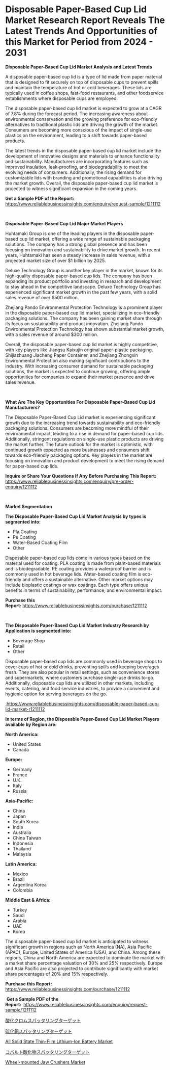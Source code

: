 <p><h1>Disposable Paper-Based Cup Lid Market Research Report Reveals The Latest Trends And Opportunities of this Market for Period from 2024 - 2031</h1></p><p><strong>Disposable Paper-Based Cup Lid Market Analysis and Latest Trends</strong></p>
<p><p>A disposable paper-based cup lid is a type of lid made from paper material that is designed to fit securely on top of disposable cups to prevent spills and maintain the temperature of hot or cold beverages. These lids are typically used in coffee shops, fast-food restaurants, and other foodservice establishments where disposable cups are employed.</p><p>The disposable paper-based cup lid market is expected to grow at a CAGR of 7.8% during the forecast period. The increasing awareness about environmental conservation and the growing preference for eco-friendly alternatives to traditional plastic lids are driving the growth of the market. Consumers are becoming more conscious of the impact of single-use plastics on the environment, leading to a shift towards paper-based products.</p><p>The latest trends in the disposable paper-based cup lid market include the development of innovative designs and materials to enhance functionality and sustainability. Manufacturers are incorporating features such as improved insulation, leak-proofing, and biodegradability to meet the evolving needs of consumers. Additionally, the rising demand for customizable lids with branding and promotional capabilities is also driving the market growth. Overall, the disposable paper-based cup lid market is projected to witness significant expansion in the coming years.</p></p>
<p><strong>Get a Sample PDF of the Report:&nbsp;</strong> <a href="https://www.reliablebusinessinsights.com/enquiry/request-sample/1211112">https://www.reliablebusinessinsights.com/enquiry/request-sample/1211112</a></p>
<p>&nbsp;</p>
<p><strong>Disposable Paper-Based Cup Lid Major Market Players</strong></p>
<p><p>Huhtamaki Group is one of the leading players in the disposable paper-based cup lid market, offering a wide range of sustainable packaging solutions. The company has a strong global presence and has been focusing on innovation and sustainability to drive market growth. In recent years, Huhtamaki has seen a steady increase in sales revenue, with a projected market size of over $1 billion by 2025.</p><p>Deluxe Technology Group is another key player in the market, known for its high-quality disposable paper-based cup lids. The company has been expanding its product portfolio and investing in research and development to stay ahead in the competitive landscape. Deluxe Technology Group has experienced significant market growth in the past few years, with a solid sales revenue of over $500 million.</p><p>Zhejiang Pando Environmental Protection Technology is a prominent player in the disposable paper-based cup lid market, specializing in eco-friendly packaging solutions. The company has been gaining market share through its focus on sustainability and product innovation. Zhejiang Pando Environmental Protection Technology has shown substantial market growth, with a sales revenue of around $300 million.</p><p>Overall, the disposable paper-based cup lid market is highly competitive, with key players like Jiangsu Kaixujin original paper-plastic packaging, Shijiazhuang Jiacheng Paper Container, and Zhejiang Zhongxin Environmental Protection also making significant contributions to the industry. With increasing consumer demand for sustainable packaging solutions, the market is expected to continue growing, offering ample opportunities for companies to expand their market presence and drive sales revenue.</p></p>
<p>&nbsp;</p>
<p><strong>What Are The Key Opportunities For Disposable Paper-Based Cup Lid Manufacturers?</strong></p>
<p><p>The Disposable Paper-Based Cup Lid market is experiencing significant growth due to the increasing trend towards sustainability and eco-friendly packaging solutions. Consumers are becoming more mindful of their environmental impact, leading to a rise in demand for paper-based cup lids. Additionally, stringent regulations on single-use plastic products are driving the market further. The future outlook for the market is optimistic, with continued growth expected as more businesses and consumers shift towards eco-friendly packaging options. Key players in the market are focusing on innovation and product development to meet the rising demand for paper-based cup lids.</p></p>
<p><strong>Inquire or Share Your Questions If Any Before Purchasing This Report:</strong> <a href="https://www.reliablebusinessinsights.com/enquiry/pre-order-enquiry/1211112">https://www.reliablebusinessinsights.com/enquiry/pre-order-enquiry/1211112</a></p>
<p>&nbsp;</p>
<p><strong>Market Segmentation</strong></p>
<p><strong>The Disposable Paper-Based Cup Lid Market Analysis by types is segmented into:</strong></p>
<p><ul><li>Pla Coating</li><li>Pe Coating</li><li>Water-Based Coating Film</li><li>Other</li></ul></p>
<p><p>Disposable paper-based cup lids come in various types based on the material used for coating. PLA coating is made from plant-based materials and is biodegradable. PE coating provides a waterproof barrier and is commonly used in hot beverage lids. Water-based coating film is eco-friendly and offers a sustainable alternative. Other market options may include bioplastic coatings or wax coatings. Each type offers unique benefits in terms of sustainability, performance, and environmental impact.</p></p>
<p><strong>Purchase this Report:&nbsp;</strong><a href="https://www.reliablebusinessinsights.com/purchase/1211112">https://www.reliablebusinessinsights.com/purchase/1211112</a></p>
<p>&nbsp;</p>
<p><strong>The Disposable Paper-Based Cup Lid Market Industry Research by Application is segmented into:</strong></p>
<p><ul><li>Beverage Shop</li><li>Retail</li><li>Other</li></ul></p>
<p><p>Disposable paper-based cup lids are commonly used in beverage shops to cover cups of hot or cold drinks, preventing spills and keeping beverages fresh. They are also popular in retail settings, such as convenience stores and supermarkets, where customers purchase single-use drinks to-go. Additionally, disposable cup lids are utilized in other markets, including events, catering, and food service industries, to provide a convenient and hygienic option for serving beverages on the go.</p></p>
<p><a href="https://www.reliablebusinessinsights.com/disposable-paper-based-cup-lid-market-r1211112">&nbsp;https://www.reliablebusinessinsights.com/disposable-paper-based-cup-lid-market-r1211112</a></p>
<p><strong>In terms of Region, the Disposable Paper-Based Cup Lid Market Players available by Region are:</strong></p>
<p>
    <p> <strong> North America: </strong>
        <ul>
            <li>United States</li>
            <li>Canada</li>
        </ul>
        </p> 
    <p> <strong> Europe: </strong>
        <ul>
            <li>Germany</li>
            <li>France</li>
            <li>U.K.</li>
            <li>Italy</li>
            <li>Russia</li>
        </ul>
        </p> 
    <p> <strong> Asia-Pacific: </strong>
        <ul>
            <li>China</li>
            <li>Japan</li>
            <li>South Korea</li>
            <li>India</li>
            <li>Australia</li>
            <li>China Taiwan</li>
            <li>Indonesia</li>
            <li>Thailand</li>
            <li>Malaysia</li>
        </ul>
        </p> 
    <p> <strong> Latin America: </strong>
        <ul>
            <li>Mexico</li>
            <li>Brazil</li>
            <li>Argentina Korea</li>
            <li>Colombia</li>
        </ul>
        </p> 
    <p> <strong> Middle East & Africa: </strong>
        <ul>
            <li>Turkey</li>
            <li>Saudi</li>
            <li>Arabia</li>
            <li>UAE</li>
            <li>Korea</li>
        </ul>
    </p>
    </p>
<p><p>The disposable paper-based cup lid market is anticipated to witness significant growth in regions such as North America (NA), Asia Pacific (APAC), Europe, United States of America (USA), and China. Among these regions, China and North America are expected to dominate the market with a market share percentage valuation of 30% and 25% respectively. Europe and Asia Pacific are also projected to contribute significantly with market share percentages of 20% and 15% respectively.</p></p>
<p><strong>Purchase this Report: </strong><a href="https://www.reliablebusinessinsights.com/purchase/1211112">https://www.reliablebusinessinsights.com/purchase/1211112</a></p>
<p>&nbsp;<strong>Get a Sample PDF of the Report:&nbsp;&nbsp;</strong><a href="https://www.reliablebusinessinsights.com/enquiry/request-sample/1211112">https://www.reliablebusinessinsights.com/enquiry/request-sample/1211112</a></p>
<p><strong></strong></p>
<p><p><a href="https://github.com/NovaStamm2023/Market-Research-Report-List-1/blob/main/8698802100989.md">酸化クロムスパッタリングターゲット</a></p><p><a href="https://medium.com/@lilliegrant1999/%E9%8A%85%E7%A1%AB%E5%8C%96%E7%89%A9%E3%82%B9%E3%83%91%E3%83%83%E3%82%BF%E3%83%AA%E3%83%B3%E3%82%B0%E3%82%BF%E3%83%BC%E3%82%B2%E3%83%83%E3%83%88%E5%B8%82%E5%A0%B4%E3%81%AE%E3%83%A1%E3%83%88%E3%83%AA%E3%82%AF%E3%82%B9%E3%82%92%E8%A7%A3%E8%AA%AD-%E5%B8%82%E5%A0%B4%E3%82%B7%E3%82%A7%E3%82%A2-%E3%83%88%E3%83%AC%E3%83%B3%E3%83%89-%E3%81%8A%E3%82%88%E3%81%B3%E6%88%90%E9%95%B7%E3%83%91%E3%82%BF%E3%83%BC%E3%83%B3-c5873adaf037">硫化銅スパッタリングターゲット</a></p><p><a href="https://issuu.com/reportprime-2/docs/all-solid-state-thin-film-lithium-ion-battery-mark">All Solid State Thin-Film Lithium-Ion Battery Market</a></p><p><a href="https://github.com/JerelSchulit20231/Market-Research-Report-List-1/blob/main/3522778100990.md">コバルト酸化物スパッタリングターゲット</a></p><p><a href="https://github.com/nancykennedykellievqfqt2/Market-Research-Report-List-2/blob/main/wheel-mounted-jaw-crushers-market.md">Wheel-mounted Jaw Crushers Market</a></p></p>
